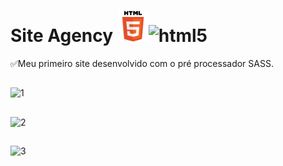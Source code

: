 # Site Agency <img src="https://raw.githubusercontent.com/devicons/devicon/master/icons/html5/html5-original-wordmark.svg" alt="html5" width="50" height="50"/><img src="https://sass-lang.com/assets/img/styleguide/seal-color-aef0354c.png" alt="html5" width="45" height="45"/>
✅Meu primeiro site desenvolvido com o pré processador SASS. 
##
![1](https://user-images.githubusercontent.com/109548564/203210266-2017c680-d306-4488-a532-88182a242803.PNG)
##
![2](https://user-images.githubusercontent.com/109548564/203210275-e1c584d5-bfe1-4562-8c78-d1c9381bf544.PNG)
##
![3](https://user-images.githubusercontent.com/109548564/203210259-cd282889-82ec-47c9-b3fa-565f1815f6ca.PNG)

